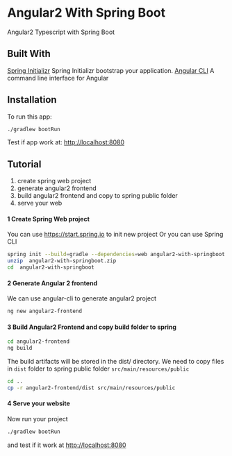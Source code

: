 # Angular2 With Spring Boot
Angular2 Typescript with Spring Boot

## Built With
[Spring Initializr](https://start.spring.io/) Spring Initializr bootstrap your application.
[Angular CLI](https://cli.angular.io/) A command line interface for Angular
## Installation
To run this app:
```sh
./gradlew bootRun
```
Test if app work at: [http://localhost:8080](http://localhost:8080)
## Tutorial 

1. create spring web project
3. generate angular2 frontend 
4. build angular2 frontend and copy to spring public folder
5. serve your web

#### 1 Create Spring Web project
You can use https://start.spring.io to init new project
Or you can use Spring CLI

```sh
spring init --build=gradle --dependencies=web angular2-with-springboot.zip
unzip  angular2-with-springboot.zip
cd  angular2-with-springboot
```
#### 2 Generate Angular 2 frontend 
We can use angular-cli to generate angular2 project
```sh
ng new angular2-frontend
```
#### 3 Build Angular2 Frontend and copy build folder to spring
```sh
cd angular2-frontend
ng build
```
The build artifacts will be stored in the dist/ directory.
We need to copy files in `dist` folder to spring public folder `src/main/resources/public`
```sh
cd ..
cp -r angular2-frontend/dist src/main/resources/public
```
#### 4 Serve your website
Now run your project
 ```sh
 ./gradlew bootRun
 ```
 and test if it work at [http://localhost:8080](http://localhost:8080)
